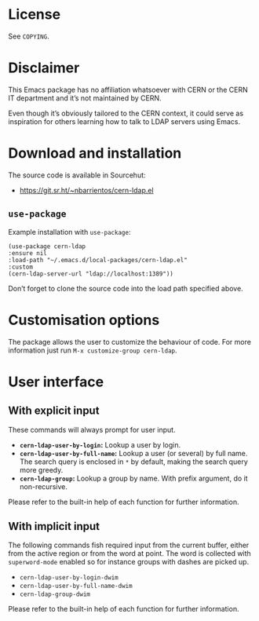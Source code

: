 

# License

See `COPYING`.


# Disclaimer

This Emacs package has no affiliation whatsoever with CERN or the CERN
IT department and it&rsquo;s not maintained by CERN.

Even though it&rsquo;s obviously tailored to the CERN context, it could
serve as inspiration for others learning how to talk to LDAP servers
using Emacs.


# Download and installation

The source code is available in Sourcehut:

-   <https://git.sr.ht/~nbarrientos/cern-ldap.el>


## `use-package`

Example installation with `use-package`:

    (use-package cern-ldap
    :ensure nil
    :load-path "~/.emacs.d/local-packages/cern-ldap.el"
    :custom
    (cern-ldap-server-url "ldap://localhost:1389"))

Don&rsquo;t forget to clone the source code into the load path specified
above.


# Customisation options

The package allows the user to customize the behaviour of code. For
more information just run `M-x customize-group cern-ldap`.


# User interface


## With explicit input

These commands will always prompt for user input.

-   **`cern-ldap-user-by-login`:** Lookup a user by login.
-   **`cern-ldap-user-by-full-name`:** Lookup a user (or several) by full
    name. The search query is enclosed in `*` by default, making the
    search query more greedy.
-   **`cern-ldap-group`:** Lookup a group by name. With prefix argument,
    do it non-recursive.

Please refer to the built-in help of each function for further
information.


## With implicit input

The following commands fish required input from the current buffer,
either from the active region or from the word at point. The word is
collected with `superword-mode` enabled so for instance groups with
dashes are picked up.

-   `cern-ldap-user-by-login-dwim`
-   `cern-ldap-user-by-full-name-dwim`
-   `cern-ldap-group-dwim`

Please refer to the built-in help of each function for further
information.

